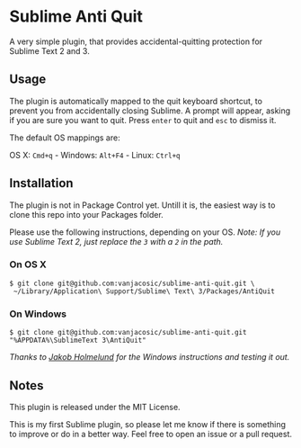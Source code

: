 Sublime Anti Quit
=================

 A very simple plugin, that provides accidental-quitting protection for Sublime Text 2 and 3.

## Usage

The plugin is automatically mapped to the quit keyboard shortcut, to prevent you from accidentally closing Sublime. A prompt will appear, asking if you are sure you want to quit. Press `enter` to quit and `esc` to dismiss it.

The default OS mappings are:

OS X: `Cmd+q` - Windows: `Alt+F4` - Linux: `Ctrl+q`


## Installation

The plugin is not in Package Control yet. Untill it is, the easiest way is to clone this repo into your Packages folder.

Please use the following instructions, depending on your OS. *Note: If you use Sublime Text 2, just replace the `3` with a `2` in the path.*

### On OS X

	$ git clone git@github.com:vanjacosic/sublime-anti-quit.git \
	 ~/Library/Application\ Support/Sublime\ Text\ 3/Packages/AntiQuit
	

### On Windows

	$ git clone git@github.com:vanjacosic/sublime-anti-quit.git "%APPDATA%\SublimeText 3\AntiQuit"

*Thanks to [Jakob Holmelund](https://github.com/jakobholmelund) for the Windows instructions and testing it out.*

## Notes

This plugin is released under the MIT License.

This is my first Sublime plugin, so please let me know if there is something to improve or do in a better way. Feel free to open an issue or a pull request.
